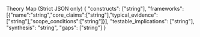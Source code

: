 Theory Map (Strict JSON only)
{
  "constructs": ["string"],
  "frameworks": [{"name":"string","core_claims":["string"],"typical_evidence":["string"],"scope_conditions":["string"]}],
  "testable_implications": ["string"],
  "synthesis": "string",
  "gaps": ["string"]
}

